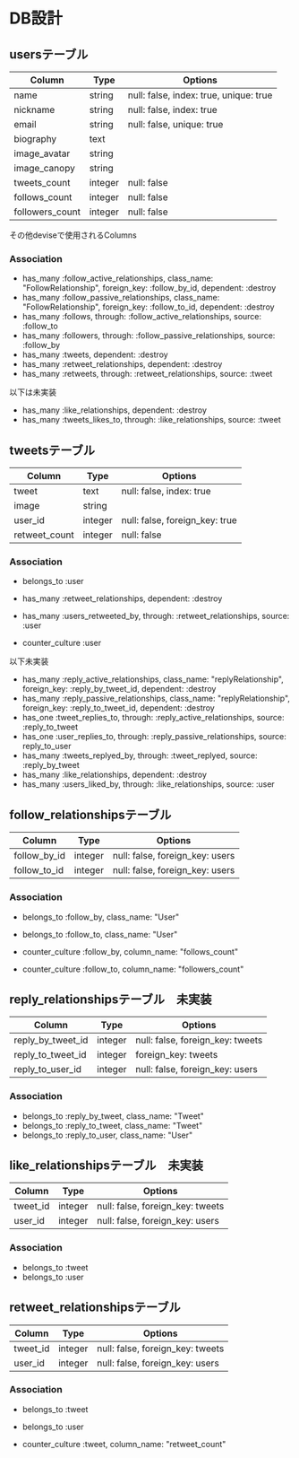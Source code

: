 # DB設計
## usersテーブル

|Column|Type|Options|
|------|----|-------|
|name|string|null: false, index: true, unique: true|
|nickname|string|null: false, index: true|
|email|string|null: false, unique: true|
|biography|text||
|image_avatar|string||
|image_canopy|string||
|tweets_count|integer|null: false|
|follows_count|integer|null: false|
|followers_count|integer|null: false|

その他deviseで使用されるColumns

### Association
- has_many :follow_active_relationships, class_name: "FollowRelationship", foreign_key: :follow_by_id, dependent: :destroy
- has_many :follow_passive_relationships, class_name: "FollowRelationship", foreign_key: :follow_to_id, dependent: :destroy
- has_many :follows, through: :follow_active_relationships, source: :follow_to
- has_many :followers, through: :follow_passive_relationships, source: :follow_by
- has_many :tweets, dependent: :destroy
- has_many :retweet_relationships, dependent: :destroy
- has_many :retweets, through: :retweet_relationships, source: :tweet

以下は未実装
- has_many :like_relationships, dependent: :destroy
- has_many :tweets_likes_to, through: :like_relationships, source: :tweet

## tweetsテーブル

|Column|Type|Options|
|------|----|-------|
|tweet|text|null: false, index: true|
|image|string||
|user_id|integer|null: false, foreign_key: true|
|retweet_count|integer|null: false|

### Association

- belongs_to :user
- has_many :retweet_relationships, dependent: :destroy
- has_many :users_retweeted_by, through: :retweet_relationships, source: :user

- counter_culture :user

以下未実装
- has_many :reply_active_relationships, class_name: "replyRelationship", foreign_key: :reply_by_tweet_id, dependent: :destroy
- has_many :reply_passive_relationships, class_name: "replyRelationship", foreign_key: :reply_to_tweet_id, dependent: :destroy
- has_one :tweet_replies_to, through: :reply_active_relationships, source: :reply_to_tweet
- has_one :user_replies_to, through: :reply_passive_relationships, source: reply_to_user
- has_many :tweets_replyed_by, through: :tweet_replyed, source: :reply_by_tweet
- has_many :like_relationships, dependent: :destroy
- has_many :users_liked_by, through: :like_relationships, source: :user


## follow_relationshipsテーブル

|Column|Type|Options|
|------|----|-------|
|follow_by_id|integer|null: false, foreign_key: users|
|follow_to_id|integer|null: false, foreign_key: users|

### Association
- belongs_to :follow_by, class_name: "User"
- belongs_to :follow_to, class_name: "User"

- counter_culture :follow_by, column_name: "follows_count"
- counter_culture :follow_to, column_name: "followers_count"

## reply_relationshipsテーブル　未実装

|Column|Type|Options|
|------|----|-------|
|reply_by_tweet_id|integer|null: false, foreign_key: tweets|
|reply_to_tweet_id|integer|foreign_key: tweets|
|reply_to_user_id|integer|null: false, foreign_key: users|

### Association
- belongs_to :reply_by_tweet, class_name: "Tweet"
- belongs_to :reply_to_tweet, class_name: "Tweet"
- belongs_to :reply_to_user, class_name: "User"

## like_relationshipsテーブル　未実装

|Column|Type|Options|
|------|----|-------|
|tweet_id|integer|null: false, foreign_key: tweets|
|user_id|integer|null: false, foreign_key: users|

### Association
- belongs_to :tweet
- belongs_to :user

## retweet_relationshipsテーブル

|Column|Type|Options|
|------|----|-------|
|tweet_id|integer|null: false, foreign_key: tweets|
|user_id|integer|null: false, foreign_key: users|

### Association
- belongs_to :tweet
- belongs_to :user

- counter_culture :tweet, column_name: "retweet_count"

